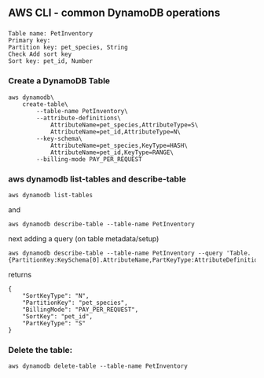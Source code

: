 ## AWS CLI - common DynamoDB operations

###

```
Table name: PetInventory
Primary key:
Partition key: pet_species, String
Check Add sort key
Sort key: pet_id, Number
```

### Create a DynamoDB Table 
```
aws dynamodb\
    create-table\
        --table-name PetInventory\
        --attribute-definitions\
            AttributeName=pet_species,AttributeType=S\
            AttributeName=pet_id,AttributeType=N\
        --key-schema\
            AttributeName=pet_species,KeyType=HASH\
            AttributeName=pet_id,KeyType=RANGE\
        --billing-mode PAY_PER_REQUEST
```

### aws dynamodb list-tables and describe-table

```
aws dynamodb list-tables
```

and

```
aws dynamodb describe-table --table-name PetInventory
```

next adding a query (on table metadata/setup)
```
aws dynamodb describe-table --table-name PetInventory --query 'Table.{PartitionKey:KeySchema[0].AttributeName,PartKeyType:AttributeDefinitions[1].AttributeType,SortKey:KeySchema[1].AttributeName,SortKeyType:AttributeDefinitions[0].AttributeType,BillingMode:BillingModeSummary.BillingMode}'
```
returns
```
{
    "SortKeyType": "N",
    "PartitionKey": "pet_species",
    "BillingMode": "PAY_PER_REQUEST",
    "SortKey": "pet_id",
    "PartKeyType": "S"
}
```


### Delete the table:

```
aws dynamodb delete-table --table-name PetInventory
```


